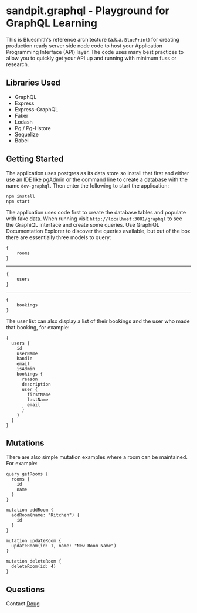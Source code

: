 # sandpit.graphql - Playground for GraphQL Learning

This is Bluesmith's reference architecture (a.k.a. `BluePrint`) for creating
production ready server side node code to host your Application Programming
Interface (API) layer. The code uses many best practices to allow you to quickly
get your API up and running with minimum fuss or research.

## Libraries Used

- GraphQL
- Express
- Express-GraphQL
- Faker
- Lodash
- Pg / Pg-Hstore
- Sequelize
- Babel

## Getting Started


The application uses postgres as its data store so install that first and either use an IDE like pgAdmin or the command line to create a database with the name `dev-graphql`. Then enter the following to start the application:

    npm install
	npm start

The application uses code first to create the database tables and populate with fake data. When running visit `http://localhost:3001/graphql` to see the GraphiQL interface and create some queries. Use GraphiQL Documentation Explorer to discover the queries available, but out of the box there are essentially three models to query: 

    {
		rooms
	}

----------

    {
		users
	}

----------

    {
		bookings
	}


The user list can also display a list of their bookings and the user who made that booking, for example:

	{
	  users {
	    id
	    userName
	    handle
	    email
	    isAdmin
	    bookings {
	      reason
	      description
	      user {
	        firstName
	        lastName
	        email
	      }
	    }
	  } 
	}

## Mutations

There are also simple mutation examples where a room can be maintained. For example:

	query getRooms {
	  rooms {
	    id
	    name
	  }
	}
	
	mutation addRoom {
	  addRoom(name: "Kitchen") {
	    id
	  }
	}
	
	mutation updateRoom {
	  updateRoom(id: 1, name: "New Room Name")
	}
	
	mutation deleteRoom {
	  deleteRoom(id: 4)
	}

## Questions

Contact [Doug](mailto:doug.stowell@gmail.com)
